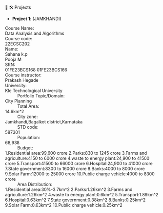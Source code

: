 👋
 🛠️ Projects
- **Project 1**: (JAMKHANDI)

<dl>
<dt>Course Name:</dt>
   </dd>Data Analysis and Algorithms</dd>

<dt>Course code:</dt>
    </dd>22ECSC202</dd>
<dt>Name:</dt>
    </dt>Sahana k.p<br>
    Pooja M</dd>
    
  


<dt>SRN:</dt>
    </dd>01FE23BCS168</dd>
    </dt>01FE23BCS166</dd>
<dt>Course instructor:</dt>
     </dd>Prakash Hegade</dd>
<dt>University:</dt>
     </dd>Kle Technological University</dd>
<dd>Portfolio Topic/Domain:</dt>
     </dd>City Planning</dd>
<dd>Total Area:</dt>
      </dd>14.6km^2</dd>
<dd>City zone:</dt>
      </dd>Jamkhandi,Bagalkot district,Karnataka</dd>
<dd>STD code:</dt>
      </dd>587301</dd>
<dd>Population:</dt>
     </dd>68,938</dd>
 <dd>Budget:</dt>
     </dd>1.Residential area:99,600 crore</dd>
     </dd>2.Parks:830 to 1245 crore</dd>
     </dd>3.Farms and agriculture:4150 to 6000 crore</dd>
     </dd>4.waste to energy plant:24,900 to 41500 crore</dd>
     </dd>5.Transport:41500 to 66000 crore</dd>
     </dd>6.Hospital:24,900 to 41000 crore</dd>
     </dd>7.State government:8300 to 16000 crore</dd>
     </dd>8.Banks:4000 to 8000 crore</dd>
     </dd>9.Solar Farm:12000 to 25000 crore</dd>
     </dd>10.Public charge vehicle:4000 to 8300 crore</dd>
<dd>Area Distribution:</dt>
     </dd>1.Residential area:30%-3.7km^2</dd>
     </dd>2.Parks:1.26km^2</dd>
     </dd>3.Farms and agriculture:1.26km^2</dd>
     </dd>4.waste to energy plant:0.6km^2</dd>
     </dd>5.Transport:1.89km^2</dd>
     </dd>6.Hospital:0.63km^2</dd>
     </dd>7.State government:0.38km^2</dd>
     </dd>8.Banks:0.25km^2</dd>
     </dd>9.Solar Farm:0.63km^2</dd>
     </dd>10.Public charge vehicle:0.25km^2 </dd>
